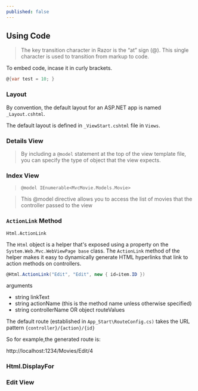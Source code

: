 ```yaml
---
published: false
---
```


## Using Code

> The key transition character in Razor is the “at” sign (@). This single character is used to transition from markup to code.

To embed code, incase it in curly brackets.

```csharp
@{var test = 10; }
```

###  Layout

By convention, the default layout for an ASP.NET app is named `_Layout.cshtml`.

The default layout is defined in `_ViewStart.cshtml` file in `Views`.

### Details View

> By including a `@model` statement at the top of the view template file, you can specify the type of object that the view expects. 

### Index View

> `@model IEnumerable<MvcMovie.Models.Movie>`

> This @model directive allows you to access the list of movies that the controller passed to the view

### `ActionLink` Method


`Html.ActionLink`

The `Html` object is a helper that's exposed using a property on the `System.Web.Mvc.WebViewPage base` class. The `ActionLink` method of the helper makes it easy to dynamically generate HTML hyperlinks that link to action methods on controllers. 

```csharp
@Html.ActionLink("Edit", "Edit", new { id=item.ID }) 
```
arguments
- string linkText
- string actionName (this is the method name unless otherwise specified)
- string controllerName OR object routeValues


The default route (established in `App_Start\RouteConfig.cs)` takes the URL pattern `{controller}/{action}/{id}`

So for example,the generated route is:

http://localhost:1234/Movies/Edit/4



### Html.DisplayFor

### Edit View